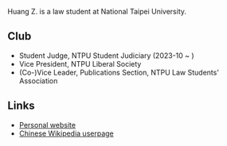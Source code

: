 Huang Z. is a law student at National Taipei University.

## Club ##
* Student Judge, NTPU Student Judiciary (2023-10 ~ )
* Vice President, NTPU Liberal Society
* (Co-)Vice Leader, Publications Section,  NTPU Law Students' Association

## Links ##
* [Personal website][1]
* [Chinese Wikipedia userpage][2]

[1]: https://huangz.net/
[2]: https://zhwp.org/U:Szeronine
